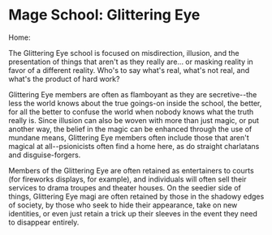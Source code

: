 # Mage School: Glittering Eye
Home:

The Glittering Eye school is focused on misdirection, illusion, and the presentation of things that aren't as they really are... or masking reality in favor of a different reality. Who's to say what's real, what's not real, and what's the product of hard work?
 
Glittering Eye members are often as flamboyant as they are secretive--the less the world knows about the true goings-on inside the school, the better, for all the better to confuse the world when nobody knows what the truth really is. Since illusion can also be woven with more than just magic, or put another way, the belief in the magic can be enhanced through the use of mundane means, Glittering Eye members often include those that aren't magical at all--psionicists often find a home here, as do straight charlatans and disguise-forgers.
 
Members of the Glittering Eye are often retained as entertainers to courts (for fireworks displays, for example), and individuals will often sell their services to drama troupes and theater houses. On the seedier side of things, Glittering Eye magi are often retained by those in the shadowy edges of society, by those who seek to hide their appearance, take on new identities, or even just retain a trick up their sleeves in the event they need to disappear entirely.
